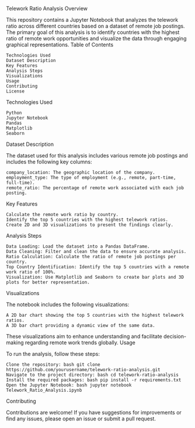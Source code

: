 Telework Ratio Analysis
Overview

This repository contains a Jupyter Notebook that analyzes the telework ratio across different countries based on a dataset of remote job postings. The primary goal of this analysis is to identify countries with the highest ratio of remote work opportunities and visualize the data through engaging graphical representations.
Table of Contents

    Technologies Used
    Dataset Description
    Key Features
    Analysis Steps
    Visualizations
    Usage
    Contributing
    License

Technologies Used

    Python
    Jupyter Notebook
    Pandas
    Matplotlib
    Seaborn

Dataset Description

The dataset used for this analysis includes various remote job postings and includes the following key columns:

    company_location: The geographic location of the company.
    employment_type: The type of employment (e.g., remote, part-time, full-time).
    remote_ratio: The percentage of remote work associated with each job posting.

Key Features

    Calculate the remote work ratio by country.
    Identify the top 5 countries with the highest telework ratios.
    Create 2D and 3D visualizations to present the findings clearly.

Analysis Steps

    Data Loading: Load the dataset into a Pandas DataFrame.
    Data Cleaning: Filter and clean the data to ensure accurate analysis.
    Ratio Calculation: Calculate the ratio of remote job postings per country.
    Top Country Identification: Identify the top 5 countries with a remote work ratio of 100%.
    Visualization: Use Matplotlib and Seaborn to create bar plots and 3D plots for better representation.

Visualizations

The notebook includes the following visualizations:

    A 2D bar chart showing the top 5 countries with the highest telework ratios.
    A 3D bar chart providing a dynamic view of the same data.

These visualizations aim to enhance understanding and facilitate decision-making regarding remote work trends globally.
Usage

To run the analysis, follow these steps:

    Clone the repository: bash git clone https://github.com/yourusername/telework-ratio-analysis.git
    Navigate to the project directory: bash cd telework-ratio-analysis
    Install the required packages: bash pip install -r requirements.txt
    Open the Jupyter Notebook: bash jupyter notebook Telework_Ratio_Analysis.ipynb

Contributing

Contributions are welcome! If you have suggestions for improvements or find any issues, please open an issue or submit a pull request.
